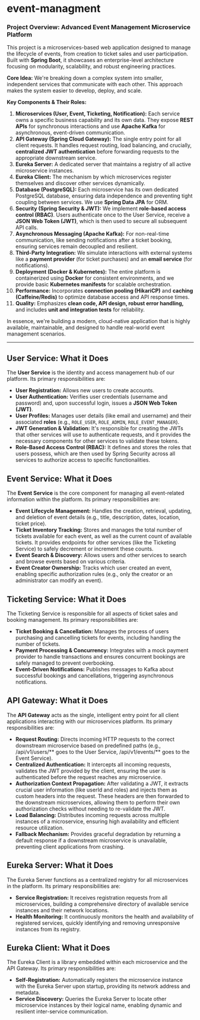 # event-managment


### Project Overview: Advanced Event Management Microservice Platform

This project is a microservices-based web application designed to manage the lifecycle of events, from creation to ticket sales and user participation. Built with **Spring Boot**, it showcases an enterprise-level architecture focusing on modularity, scalability, and robust engineering practices.

**Core Idea:** We're breaking down a complex system into smaller, independent services that communicate with each other. This approach makes the system easier to develop, deploy, and scale.

**Key Components & Their Roles:**

1.  **Microservices (User, Event, Ticketing, Notification):** Each service owns a specific business capability and its own data. They expose **REST APIs** for synchronous interactions and use **Apache Kafka** for asynchronous, event-driven communication.
2.  **API Gateway (Spring Cloud Gateway):** The single entry point for all client requests. It handles request routing, load balancing, and crucially, **centralized JWT authentication** before forwarding requests to the appropriate downstream service.
3.  **Eureka Server:** A dedicated server that maintains a registry of all active microservice instances.
4.  **Eureka Client:** The mechanism by which microservices register themselves and discover other services dynamically.
5.  **Database (PostgreSQL):** Each microservice has its own dedicated PostgreSQL database, ensuring data independence and preventing tight coupling between services. We use **Spring Data JPA** for ORM.
6.  **Security (Spring Security & JWT):** We implement **role-based access control (RBAC)**. Users authenticate once to the User Service, receive a **JSON Web Token (JWT)**, which is then used to secure all subsequent API calls.
7.  **Asynchronous Messaging (Apache Kafka):** For non-real-time communication, like sending notifications after a ticket booking, ensuring services remain decoupled and resilient.
8.  **Third-Party Integration:** We simulate interactions with external systems like a **payment provider** (for ticket purchases) and an **email service** (for notifications).
9.  **Deployment (Docker & Kubernetes):** The entire platform is containerized using **Docker** for consistent environments, and we provide basic **Kubernetes manifests** for scalable orchestration.
10.  **Performance:** Incorporates **connection pooling (HikariCP)** and **caching (Caffeine/Redis)** to optimize database access and API response times.
11.  **Quality:** Emphasizes **clean code, API design, robust error handling,** and includes **unit and integration tests** for reliability.

In essence, we're building a modern, cloud-native application that is highly available, maintainable, and designed to handle real-world event management scenarios.

---

## User Service: What it Does

The **User Service** is the identity and access management hub of our platform. Its primary responsibilities are:

*   **User Registration:** Allows new users to create accounts.
*   **User Authentication:** Verifies user credentials (username and password) and, upon successful login, issues a **JSON Web Token (JWT)**.
*   **User Profiles:** Manages user details (like email and username) and their associated **roles** (e.g., `ROLE_USER`, `ROLE_ADMIN`, `ROLE_EVENT_MANAGER`).
*   **JWT Generation & Validation:** It's responsible for creating the JWTs that other services will use to authenticate requests, and it provides the necessary components for other services to validate these tokens.
*   **Role-Based Access Control (RBAC):** It defines and stores the roles that users possess, which are then used by Spring Security across all services to authorize access to specific functionalities.

## Event Service: What it Does

The **Event Service** is the core component for managing all event-related information within the platform. Its primary responsibilities are:

*   **Event Lifecycle Management:** Handles the creation, retrieval, updating, and deletion of event details (e.g., title, description, dates, location, ticket price).
*   **Ticket Inventory Tracking:** Stores and manages the total number of tickets available for each event, as well as the current count of available tickets. It provides endpoints for other services (like the Ticketing Service) to safely decrement or increment these counts.
*   **Event Search & Discovery:** Allows users and other services to search and browse events based on various criteria.
*   **Event Creator Ownership:** Tracks which user created an event, enabling specific authorization rules (e.g., only the creator or an administrator can modify an event).

## Ticketing Service: What it Does
The Ticketing Service is responsible for all aspects of ticket sales and booking management. Its primary responsibilities are:

*   **Ticket Booking & Cancellation:** Manages the process of users purchasing and cancelling tickets for events, including handling the number of tickets.
*   **Payment Processing & Concurrency:** Integrates with a mock payment provider to handle transactions and ensures concurrent bookings are safely managed to prevent overbooking.
*   **Event-Driven Notifications:** Publishes messages to Kafka about successful bookings and cancellations, triggering asynchronous notifications.

## API Gateway: What it Does

The **API Gateway** acts as the single, intelligent entry point for all client applications interacting with our microservices platform. Its primary responsibilities are:

*   **Request Routing:** Directs incoming HTTP requests to the correct downstream microservice based on predefined paths (e.g., /api/v1/users/** goes to the User Service, /api/v1/events/** goes to the Event Service).
*   **Centralized Authentication:** It intercepts all incoming requests, validates the JWT provided by the client, ensuring the user is authenticated before the request reaches any microservice.
*   **Authorization Context Propagation:** After validating a JWT, it extracts crucial user information (like userId and roles) and injects them as custom headers into the request. These headers are then forwarded to the downstream microservices, allowing them to perform their own authorization checks without needing to re-validate the JWT.
*   **Load Balancing:** Distributes incoming requests across multiple instances of a microservice, ensuring high availability and efficient resource utilization.
*   **Fallback Mechanism:** Provides graceful degradation by returning a default response if a downstream microservice is unavailable, preventing client applications from crashing.

## Eureka Server: What it Does
The Eureka Server functions as a centralized registry for all microservices in the platform. Its primary responsibilities are:

*   **Service Registration:** It receives registration requests from all microservices, building a comprehensive directory of available service instances and their network locations.
*   **Health Monitoring:** It continuously monitors the health and availability of registered services, quickly identifying and removing unresponsive instances from its registry.

## Eureka Client: What it Does
The Eureka Client is a library embedded within each microservice and the API Gateway. Its primary responsibilities are:

*   **Self-Registration:** Automatically registers the microservice instance with the Eureka Server upon startup, providing its network address and metadata.
*   **Service Discovery:** Queries the Eureka Server to locate other microservice instances by their logical name, enabling dynamic and resilient inter-service communication.
